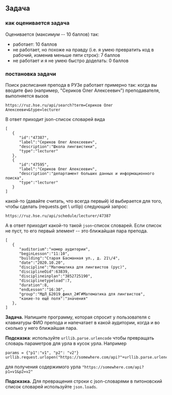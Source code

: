 ## Задача
### как оценивается задача

Оценивается (максимум -- 10 баллов) так: 
* работает: 10 баллов
* не работает, но похоже на правду (i.e. я умею превратить код в рабочий, изменив меньше пяти строк): 7 баллов
* не работает и я не умею быстро доделать: 0 баллов

### постановка задачи
Поиск расписания препода в РУЗе работает примерно так: 
когда вы вводите фио (например, "Сериков Олег Алексеевич") преподавателя, выполняется вызов

```
https://ruz.hse.ru/api/search?term=Сериков Олег Алексеевич&type=lecturer
```

В ответ приходит json-список словарей вида 
```
[
   {
      "id":"47387",
      "label":"Сериков Олег Алексеевич",
      "description":"Школа лингвистики",
      "type":"lecturer"
   },
   {
      "id":"47595",
      "label":"Сериков Олег Алексеевич",
      "description":"департамент больших данных и информационного поиска",
      "type":"lecturer"
   }
]
```
какой-то (давайте считать, что всегда первый) id выбирается для того, чтобы сделать (requests.get \\ urllip) следующий запрос:

```
https://ruz.hse.ru/api/schedule/lecturer/47387
```

А в ответ приходит какой-то такой `json`-список словарей. Если список не пуст, то его первый элемент -- это ближайшая пара препода.
```
[
   {
      "auditorium":"номер аудитории",
      "beginLesson":"11:10",
      "building":"Старая Басманная ул., д. 21\/4",
      "date":"2020.10.20",
      "discipline":"Математика для лингвистов (рус)",
      "disciplineOid":63839,
      "disciplineinplan":"3852725190",
      "disciplinetypeload":7,
      "duration":8,
      "endLesson":"16:30",
      "group":"МдЛ_Б2019_фикл_2#Г#Математика для лингвистов",
      "какие-то ещё поля":"значения"
   },
]
```

**Задача.** Напишите программу, которая спросит у пользователя с клавиатуры ФИО препода 
и напечатает в какой аудитории, когда и во сколько у него ближайшая пара.

**Подсказка**: используйте `urllib.parse.urlencode` чтобы превращать словарь параметров для урла в кусок урла.
Например
```
params = {"p1":"v1", "p2": "v2"}
urllib.request.urlopen("https://somewhere.com/api?"+urllib.parse.urlencode(params))
```
для получения содержимого урла `"https://somewhere.com/api?p1=v1&p2=v2"`

**Подсказка.** Для превращения строки с json-словарями в питоновский список словарей используйте `json.loads`.
